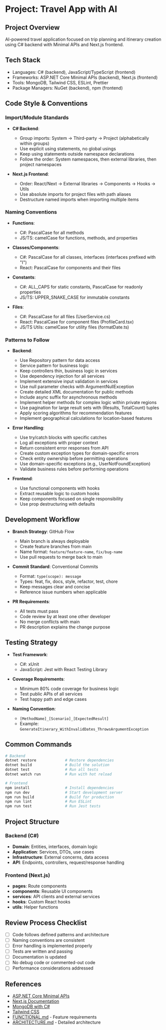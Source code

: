 # Project: Travel App with AI

## Project Overview

AI-powered travel application focused on trip planning and itinerary creation using C# backend with Minimal APIs and Next.js frontend.

## Tech Stack

- Languages: C# (backend), JavaScript/TypeScript (frontend)
- Frameworks: ASP.NET Core Minimal APIs (backend), Next.js (frontend)
- Tools: MongoDB, Tailwind CSS, ESLint, Prettier
- Package Managers: NuGet (backend), npm (frontend)

## Code Style & Conventions

### Import/Module Standards

- **C# Backend**:
  - Group imports: System → Third-party → Project (alphabetically within groups)
  - Use explicit using statements, no global usings
  - Keep using statements outside namespace declarations
  - Follow the order: System namespaces, then external libraries, then project namespaces

- **Next.js Frontend**:
  - Order: React/Next → External libraries → Components → Hooks → Utils
  - Use absolute imports for project files with path aliases
  - Destructure named imports when importing multiple items

### Naming Conventions

- **Functions**:
  - C#: PascalCase for all methods
  - JS/TS: camelCase for functions, methods, and properties

- **Classes/Components**:
  - C#: PascalCase for all classes, interfaces (interfaces prefixed with "I")
  - React: PascalCase for components and their files

- **Constants**:
  - C#: ALL_CAPS for static constants, PascalCase for readonly properties
  - JS/TS: UPPER_SNAKE_CASE for immutable constants

- **Files**:
  - C#: PascalCase for all files (UserService.cs)
  - React: PascalCase for component files (ProfileCard.tsx)
  - JS/TS Utils: camelCase for utility files (formatDate.ts)

### Patterns to Follow

- **Backend**:
  - Use Repository pattern for data access
  - Service pattern for business logic
  - Keep controllers thin, business logic in services
  - Use dependency injection for all services
  - Implement extensive input validation in services
  - Use null parameter checks with ArgumentNullException
  - Create detailed XML documentation for public methods
  - Include async suffix for asynchronous methods
  - Implement helper methods for complex logic within private regions
  - Use pagination for large result sets with (Results, TotalCount) tuples
  - Apply scoring algorithms for recommendation features
  - Implement geographical calculations for location-based features

- **Error Handling**:
  - Use try/catch blocks with specific catches
  - Log all exceptions with proper context
  - Return consistent error responses from API
  - Create custom exception types for domain-specific errors
  - Check entity ownership before permitting operations
  - Use domain-specific exceptions (e.g., UserNotFoundException)
  - Validate business rules before performing operations

- **Frontend**:
  - Use functional components with hooks
  - Extract reusable logic to custom hooks
  - Keep components focused on single responsibility
  - Use prop destructuring with defaults

## Development Workflow

- **Branch Strategy**: GitHub Flow
  - Main branch is always deployable
  - Create feature branches from main
  - Name format: `feature/feature-name`, `fix/bug-name`
  - Use pull requests to merge back to main

- **Commit Standard**: Conventional Commits
  - Format: `type(scope): message`
  - Types: feat, fix, docs, style, refactor, test, chore
  - Keep messages clear and concise
  - Reference issue numbers when applicable

- **PR Requirements**:
  - All tests must pass
  - Code review by at least one other developer
  - No merge conflicts with main
  - PR description explains the change purpose

## Testing Strategy

- **Test Framework**:
  - C#: xUnit
  - JavaScript: Jest with React Testing Library

- **Coverage Requirements**:
  - Minimum 80% code coverage for business logic
  - Test public APIs of all services
  - Test happy path and edge cases

- **Naming Convention**:
  - `[MethodName]_[Scenario]_[ExpectedResult]`
  - Example: `GenerateItinerary_WithInvalidDates_ThrowsArgumentException`

## Common Commands

```bash
# Backend
dotnet restore             # Restore dependencies
dotnet build               # Build the solution
dotnet test                # Run all tests
dotnet watch run           # Run with hot reload

# Frontend
npm install                # Install dependencies
npm run dev                # Start development server
npm run build              # Build for production
npm run lint               # Run ESLint
npm run test               # Run Jest tests
```

## Project Structure

### Backend (C#)
- **Domain**: Entities, interfaces, domain logic
- **Application**: Services, DTOs, use cases
- **Infrastructure**: External concerns, data access
- **API**: Endpoints, controllers, request/response handling

### Frontend (Next.js)
- **pages**: Route components
- **components**: Reusable UI components
- **services**: API clients and external services
- **hooks**: Custom React hooks
- **utils**: Helper functions

## Review Process Checklist

- [ ] Code follows defined patterns and architecture
- [ ] Naming conventions are consistent
- [ ] Error handling is implemented properly
- [ ] Tests are written and passing
- [ ] Documentation is updated
- [ ] No debug code or commented-out code
- [ ] Performance considerations addressed

## References

- [ASP.NET Core Minimal APIs](https://docs.microsoft.com/en-us/aspnet/core/fundamentals/minimal-apis)
- [Next.js Documentation](https://nextjs.org/docs)
- [MongoDB with C#](https://mongodb.github.io/mongo-csharp-driver/)
- [Tailwind CSS](https://tailwindcss.com/docs)
- [FUNCTIONAL.md](FUNCTIONAL.md) - Feature requirements
- [ARCHITECTURE.md](ARCHITECTURE.md) - Detailed architecture